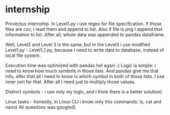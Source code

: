 # internship
Provectus internship.
In Level1.py i use regex for file specification. If those files are csv, i read them and append to list.
Also if file is png I append that information to list.
After all, whole data was appended to pandas dataframe.

Well, Level2 and Level 3 is the same, but in the Level3 i use modified Level1.py - Level1_1.py,
because I need to write data to database, instead of local file system.

Execution time was optimized with pandas hel again :)
Logic is simple: i need to know how much symbols in those lists.
And pandas give me that info, after that all i need to know is which symbol in both of those lists.
I use inner join for that. After all i need just to multiply those values.

Distinct symbols - i use only my logic, and i think there is a better solution)

Linux tasks - honestly, in Linux CLI i know only this commands: ls, cat and nano)
All questions was googled)
